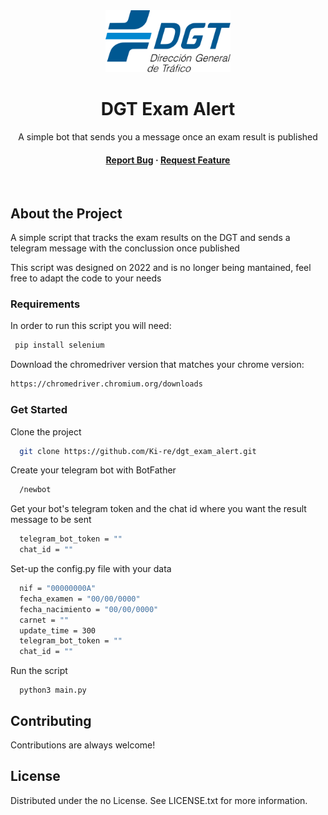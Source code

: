 <div align="center">
  <img src="logo.png" alt="logo" width="200" height="auto" />
  <h1>DGT Exam Alert</h1>
  
  <p>
    A simple bot that sends you a message once an exam result is published
  </p>
  
<h4>
    <a href="https://github.com/Ki-re/dgt_exam_alert/issues/">Report Bug</a>
  <span> · </span>
    <a href="https://github.com/Ki-re/dgt_exam_alert/issues/">Request Feature</a>
  </h4>
</div>

<br />

<!-- About the Project -->
## About the Project

A simple script that tracks the exam results on the DGT and sends a telegram message with the conclussion once published

This script was designed on 2022 and is no longer being mantained, feel free to adapt the code to your needs

<!-- Requirements -->
### Requirements

In order to run this script you will need: 

```bash
 pip install selenium
```

Download the chromedriver version that matches your chrome version: 

```bash
https://chromedriver.chromium.org/downloads
```

### Get Started

Clone the project

```bash
  git clone https://github.com/Ki-re/dgt_exam_alert.git
```

Create your telegram bot with BotFather

```bash
  /newbot
```

Get your bot's telegram token and the chat id where you want the result message to be sent

```bash
  telegram_bot_token = ""
  chat_id = ""
```

Set-up the config.py file with your data

```bash
  nif = "00000000A"
  fecha_examen = "00/00/0000"
  fecha_nacimiento = "00/00/0000"
  carnet = ""
  update_time = 300 
  telegram_bot_token = ""
  chat_id = ""
```

Run the script
```
  python3 main.py
```

## Contributing

Contributions are always welcome!

<!-- License -->
## License

Distributed under the no License. See LICENSE.txt for more information.
